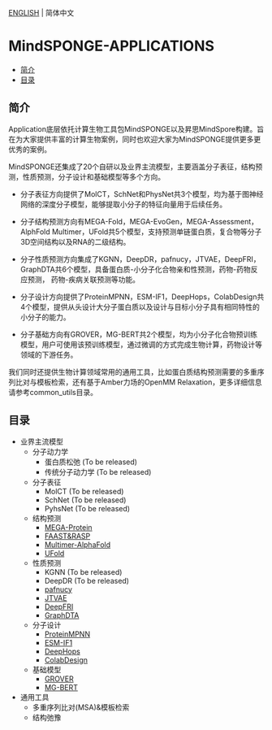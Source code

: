 [ENGLISH](README_EN.md) | 简体中文

# **MindSPONGE-APPLICATIONS**

- [简介](#简介)
- [目录](#目录)

## **简介**

Application底层依托计算生物工具包MindSPONGE以及昇思MindSpore构建。旨在为大家提供丰富的计算生物案例，同时也欢迎大家为MindSPONGE提供更多更优秀的案例。

MindSPONGE还集成了20个自研以及业界主流模型，主要涵盖分子表征，结构预测，性质预测，分子设计和基础模型等多个方向。

- 分子表征方向提供了MolCT，SchNet和PhysNet共3个模型，均为基于图神经网络的深度分子模型，能够提取小分子的特征向量用于后续任务。

- 分子结构预测方向有MEGA-Fold，MEGA-EvoGen，MEGA-Assessment，AlphFold Multimer，UFold共5个模型，支持预测单链蛋白质，复合物等分子3D空间结构以及RNA的二级结构。

- 分子性质预测方向集成了KGNN，DeepDR，pafnucy，JTVAE，DeepFRI，GraphDTA共6个模型，具备蛋白质-小分子化合物亲和性预测，药物-药物反应预测， 药物-疾病关联预测等功能。

- 分子设计方向提供了ProteinMPNN，ESM-IF1，DeepHops，ColabDesign共4个模型，提供从头设计大分子蛋白质以及设计与目标小分子具有相同特性的小分子的能力。

- 分子基础方向有GROVER，MG-BERT共2个模型，均为小分子化合物预训练模型，用户可使用该预训练模型，通过微调的方式完成生物计算，药物设计等领域的下游任务。

我们同时还提供生物计算领域常用的通用工具，比如蛋白质结构预测需要的多重序列比对与模板检索，还有基于Amber力场的OpenMM Relaxation，更多详细信息请参考common_utils目录。

## **目录**

- 业界主流模型
    - 分子动力学
        - 蛋白质松弛 (To be released)
        - 传统分子动力学 (To be released)
    - 分子表征
        - MolCT (To be released)
        - SchNet (To be released)
        - PyhsNet (To be released)
    - 结构预测
        - [MEGA-Protein](https://gitee.com/mindspore/mindscience/blob/master/MindSPONGE/applications/model_cards/MEGAProtein.md)
        - [FAAST&RASP](https://gitee.com/mindspore/mindscience/tree/master/MindSPONGE/applications/research/FAAST)
        - [Multimer-AlphaFold](https://gitee.com/mindspore/mindscience/blob/master/MindSPONGE/applications/model_cards/afmultimer.md)
        - [UFold](https://gitee.com/mindspore/mindscience/blob/master/MindSPONGE/applications/model_cards/UFold.md)
    - 性质预测
        - KGNN (To be released)
        - DeepDR (To be released)
        - [pafnucy](https://gitee.com/mindspore/mindscience/blob/master/MindSPONGE/applications/model_cards/pafnucy.md)
        - [JTVAE](https://gitee.com/mindspore/mindscience/tree/master/MindSPONGE/applications/research/JT-VAE)
        - [DeepFRI](https://gitee.com/mindspore/mindscience/blob/master/MindSPONGE/applications/model_cards/DeepFri.md)
        - [GraphDTA](https://gitee.com/mindspore/mindscience/blob/master/MindSPONGE/applications/model_cards/GraphDTA.MD)
    - 分子设计
        - [ProteinMPNN](https://gitee.com/mindspore/mindscience/blob/master/MindSPONGE/applications/model_cards/ProteinMPNN.MD)
        - [ESM-IF1](https://gitee.com/mindspore/mindscience/blob/master/MindSPONGE/applications/model_cards/ESM-IF1.md)
        - [DeepHops](https://gitee.com/mindspore/mindscience/pulls/848)
        - [ColabDesign](https://gitee.com/mindspore/mindscience/blob/master/MindSPONGE/applications/model_cards/ColabDesign.md)
    - 基础模型
        - [GROVER](https://gitee.com/mindspore/mindscience/blob/master/MindSPONGE/applications/model_cards/GROVER.MD)
        - [MG-BERT](https://gitee.com/mindspore/mindscience/blob/master/MindSPONGE/applications/model_cards/MGBERT.MD)
- 通用工具
    - 多重序列比对(MSA)&模板检索
    - 结构弛豫
